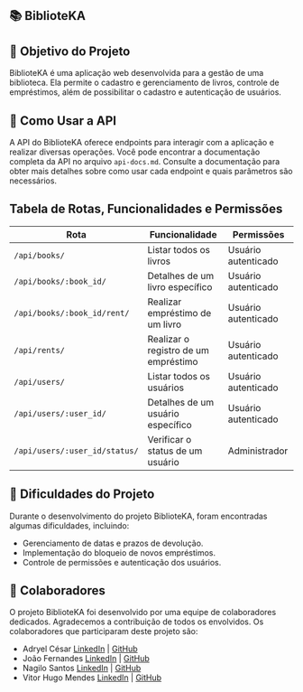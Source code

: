 

## :books: BiblioteKA

## :dart: Objetivo do Projeto
	
BiblioteKA é uma aplicação web desenvolvida para a gestão de uma biblioteca. Ela permite o cadastro e gerenciamento de livros, controle de empréstimos, além de possibilitar o cadastro e autenticação de usuários.

## :rocket: Como Usar a API
	
A API do BiblioteKA oferece endpoints para interagir com a aplicação e realizar diversas operações. Você pode encontrar a documentação completa da API no arquivo <code>api-docs.md</code>. Consulte a documentação para obter mais detalhes sobre como usar cada endpoint e quais parâmetros são necessários.


<h2>Tabela de Rotas, Funcionalidades e Permissões</h2>

|Rota                            |Funcionalidade                        |Permissões        |
|--------------------------------|--------------------------------------|------------------|
|`/api/books/`                   |Listar todos os livros                 |Usuário autenticado|
|`/api/books/:book_id/`          |Detalhes de um livro específico        |Usuário autenticado|
|`/api/books/:book_id/rent/`     |Realizar empréstimo de um livro        |Usuário autenticado|
|`/api/rents/`                   |Realizar o registro de um empréstimo   |Usuário autenticado|
|`/api/users/`                   |Listar todos os usuários               |Usuário autenticado|
|`/api/users/:user_id/`          |Detalhes de um usuário específico      |Usuário autenticado|
|`/api/users/:user_id/status/`   |Verificar o status de um usuário       |Administrador      |

## :wrench: Dificuldades do Projeto

Durante o desenvolvimento do projeto BiblioteKA, foram encontradas algumas dificuldades, incluindo:

- Gerenciamento de datas e prazos de devolução.
- Implementação do bloqueio de novos empréstimos.
- Controle de permissões e autenticação dos usuários.

## :handshake: Colaboradores

O projeto BiblioteKA foi desenvolvido por uma equipe de colaboradores dedicados. Agradecemos a contribuição de todos os envolvidos. Os colaboradores que participaram deste projeto são:
	
- Adryel César <a href="https://www.linkedin.com/in/adryel-bueno">LinkedIn</a> | <a href="https://github.com/adryel01">GitHub</a>
- João Fernandes <a href="">LinkedIn</a> | <a href="https://github.com/ja1rocambole">GitHub</a>
- Nagilo Santos <a href="https://www.linkedin.com/in/nagilo-santos-bb1b93199/">LinkedIn</a> | <a href="https://github.com/nagilosantos">GitHub</a>
- Vitor Hugo Mendes <a href="https://www.linkedin.com/in/vitorhugomendes/">LinkedIn</a> | <a href="https://github.com/vitorhugomendes">GitHub</a>
		
